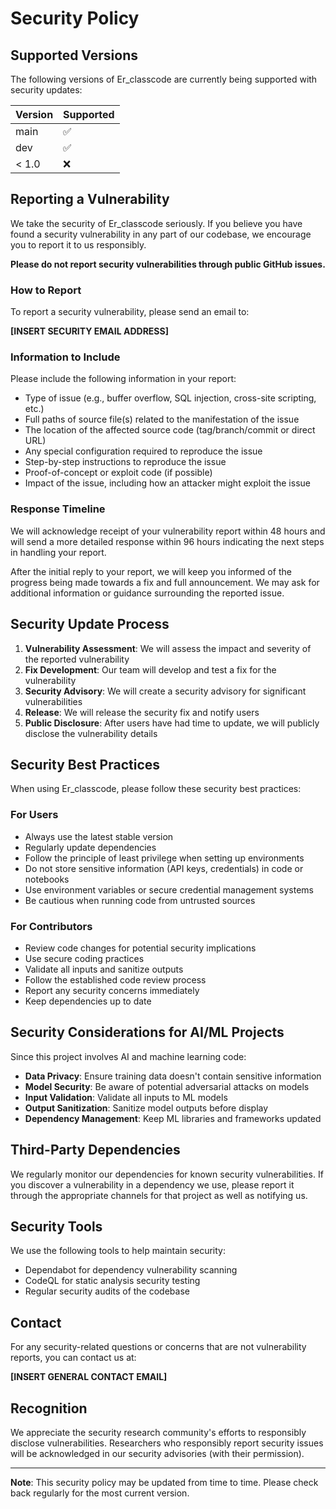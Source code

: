 # Security Policy

## Supported Versions

The following versions of Er_classcode are currently being supported with security updates:

| Version | Supported          |
| ------- | ------------------ |
| main    | :white_check_mark: |
| dev     | :white_check_mark: |
| < 1.0   | :x:                |

## Reporting a Vulnerability

We take the security of Er_classcode seriously. If you believe you have found a security vulnerability in any part of our codebase, we encourage you to report it to us responsibly.

**Please do not report security vulnerabilities through public GitHub issues.**

### How to Report

To report a security vulnerability, please send an email to:

**[INSERT SECURITY EMAIL ADDRESS]**

### Information to Include

Please include the following information in your report:

- Type of issue (e.g., buffer overflow, SQL injection, cross-site scripting, etc.)
- Full paths of source file(s) related to the manifestation of the issue
- The location of the affected source code (tag/branch/commit or direct URL)
- Any special configuration required to reproduce the issue
- Step-by-step instructions to reproduce the issue
- Proof-of-concept or exploit code (if possible)
- Impact of the issue, including how an attacker might exploit the issue

### Response Timeline

We will acknowledge receipt of your vulnerability report within 48 hours and will send a more detailed response within 96 hours indicating the next steps in handling your report.

After the initial reply to your report, we will keep you informed of the progress being made towards a fix and full announcement. We may ask for additional information or guidance surrounding the reported issue.

## Security Update Process

1. **Vulnerability Assessment**: We will assess the impact and severity of the reported vulnerability
2. **Fix Development**: Our team will develop and test a fix for the vulnerability
3. **Security Advisory**: We will create a security advisory for significant vulnerabilities
4. **Release**: We will release the security fix and notify users
5. **Public Disclosure**: After users have had time to update, we will publicly disclose the vulnerability details

## Security Best Practices

When using Er_classcode, please follow these security best practices:

### For Users

- Always use the latest stable version
- Regularly update dependencies
- Follow the principle of least privilege when setting up environments
- Do not store sensitive information (API keys, credentials) in code or notebooks
- Use environment variables or secure credential management systems
- Be cautious when running code from untrusted sources

### For Contributors

- Review code changes for potential security implications
- Use secure coding practices
- Validate all inputs and sanitize outputs
- Follow the established code review process
- Report any security concerns immediately
- Keep dependencies up to date

## Security Considerations for AI/ML Projects

Since this project involves AI and machine learning code:

- **Data Privacy**: Ensure training data doesn't contain sensitive information
- **Model Security**: Be aware of potential adversarial attacks on models
- **Input Validation**: Validate all inputs to ML models
- **Output Sanitization**: Sanitize model outputs before display
- **Dependency Management**: Keep ML libraries and frameworks updated

## Third-Party Dependencies

We regularly monitor our dependencies for known security vulnerabilities. If you discover a vulnerability in a dependency we use, please report it through the appropriate channels for that project as well as notifying us.

## Security Tools

We use the following tools to help maintain security:

- Dependabot for dependency vulnerability scanning
- CodeQL for static analysis security testing
- Regular security audits of the codebase

## Contact

For any security-related questions or concerns that are not vulnerability reports, you can contact us at:

**[INSERT GENERAL CONTACT EMAIL]**

## Recognition

We appreciate the security research community's efforts to responsibly disclose vulnerabilities. Researchers who responsibly report security issues will be acknowledged in our security advisories (with their permission).

---

**Note**: This security policy may be updated from time to time. Please check back regularly for the most current version.
